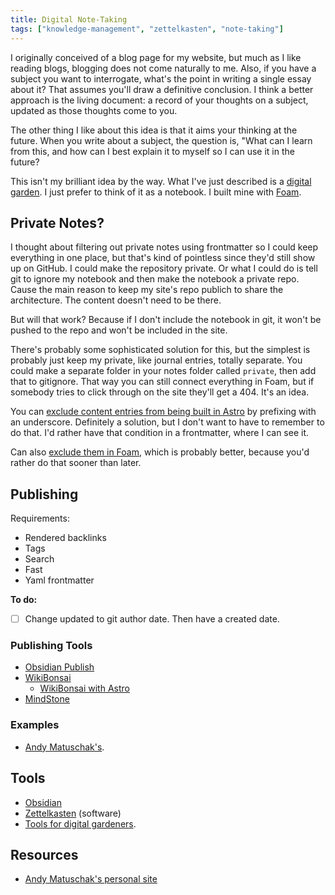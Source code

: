```yaml
---
title: Digital Note-Taking
tags: ["knowledge-management", "zettelkasten", "note-taking"]
---
```


I originally conceived of a blog page for my website, but much as I like reading blogs, blogging does not come naturally to me. Also, if you have a subject you want to interrogate, what's the point in writing a single essay about it? That assumes you'll draw a definitive conclusion. I think a better approach is the living document: a record of your thoughts on a subject, updated as those thoughts come to you.

The other thing I like about this idea is that it aims your thinking at the future. When you write about a subject, the question is, "What can I learn from this, and how can I best explain it to myself so I can use it in the future?

This isn't my brilliant idea by the way. What I've just described is a [digital garden](https://maggieappleton.com/garden-history?ref=ideasurg.pub). I just prefer to think of it as a notebook. I built mine with [Foam](https://foambubble.github.io/foam/).

## Private Notes?

I thought about filtering out private notes using frontmatter so I could keep everything in one place, but that's kind of pointless since they'd still show up on GitHub. I could make the repository private. Or what I could do is tell git to ignore my notebook and then make the notebook a private repo. Cause the main reason to keep my site's repo publich to share the architecture. The content doesn't need to be there. 

But will that work? Because if I don't include the notebook in git, it won't be pushed to the repo and won't be included in the site.

There's probably some sophisticated solution for this, but the simplest is probably just keep my private, like journal entries, totally separate. You could make a separate folder in your notes folder called `private`, then add that to gitignore. That way you can still connect everything in Foam, but if somebody tries to click through on the site they'll get a 404. It's an idea.

You can [exclude content entries from being built in Astro](https://docs.astro.build/en/guides/routing/#excluding-pages) by prefixing with an underscore. Definitely a solution, but I don't want to have to remember to do that. I'd rather have that condition in a frontmatter, where I can see it.

Can also [exclude them in Foam](https://foambubble.github.io/foam/user/features/link-reference-definitions#ignoring-files), which is probably better, because you'd rather do that sooner than later.

## Publishing

Requirements:

- Rendered backlinks
- Tags
- Search
- Fast
- Yaml frontmatter

**To do:**

- [ ] Change updated to git author date. Then have a created date.

### Publishing Tools

- [Obsidian Publish](https://obsidian.md/publish)
- [WikiBonsai](https://wikibonsai.io)
  - [WikiBonsai with Astro](https://astro-wikibonsai.netlify.app)
- [MindStone](https://github.com/TuanManhCao/digital-garden)

### Examples

- [Andy Matuschak's](https://notes.andymatuschak.org/About_these_notes).

## Tools

- [Obsidian](https://obsidian.md)
- [Zettelkasten](https://zettelkasten.de) (software)
- [Tools for digital gardeners](https://github.com/MaggieAppleton/digital-gardeners).

## Resources

- [Andy Matuschak's personal site](https://andymatuschak.org)
